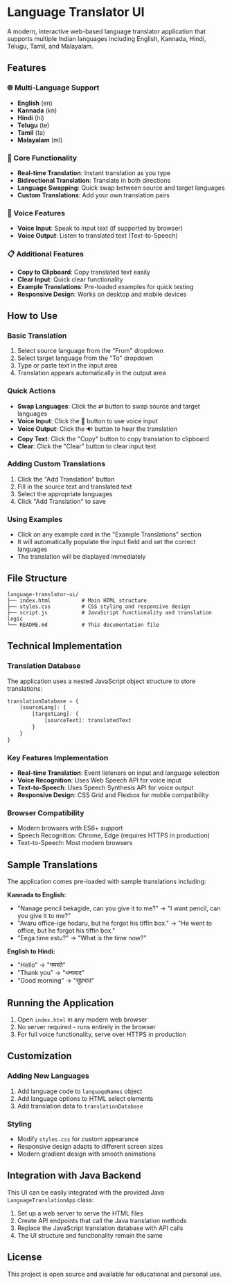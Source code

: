 # Language Translator UI

A modern, interactive web-based language translator application that supports multiple Indian languages including English, Kannada, Hindi, Telugu, Tamil, and Malayalam.

## Features

### 🌐 Multi-Language Support
- **English** (en)
- **Kannada** (kn)
- **Hindi** (hi)
- **Telugu** (te)
- **Tamil** (ta)
- **Malayalam** (ml)

### 🎯 Core Functionality
- **Real-time Translation**: Instant translation as you type
- **Bidirectional Translation**: Translate in both directions
- **Language Swapping**: Quick swap between source and target languages
- **Custom Translations**: Add your own translation pairs

### 🎤 Voice Features
- **Voice Input**: Speak to input text (if supported by browser)
- **Voice Output**: Listen to translated text (Text-to-Speech)

### 📋 Additional Features
- **Copy to Clipboard**: Copy translated text easily
- **Clear Input**: Quick clear functionality
- **Example Translations**: Pre-loaded examples for quick testing
- **Responsive Design**: Works on desktop and mobile devices

## How to Use

### Basic Translation
1. Select source language from the "From" dropdown
2. Select target language from the "To" dropdown
3. Type or paste text in the input area
4. Translation appears automatically in the output area

### Quick Actions
- **Swap Languages**: Click the ⇄ button to swap source and target languages
- **Voice Input**: Click the 🎤 button to use voice input
- **Voice Output**: Click the 🔊 button to hear the translation
- **Copy Text**: Click the "Copy" button to copy translation to clipboard
- **Clear**: Click the "Clear" button to clear input text

### Adding Custom Translations
1. Click the "Add Translation" button
2. Fill in the source text and translated text
3. Select the appropriate languages
4. Click "Add Translation" to save

### Using Examples
- Click on any example card in the "Example Translations" section
- It will automatically populate the input field and set the correct languages
- The translation will be displayed immediately

## File Structure

```
language-translator-ui/
├── index.html          # Main HTML structure
├── styles.css          # CSS styling and responsive design
├── script.js           # JavaScript functionality and translation logic
└── README.md           # This documentation file
```

## Technical Implementation

### Translation Database
The application uses a nested JavaScript object structure to store translations:
```javascript
translationDatabase = {
    [sourceLang]: {
        [targetLang]: {
            [sourceText]: translatedText
        }
    }
}
```

### Key Features Implementation
- **Real-time Translation**: Event listeners on input and language selection
- **Voice Recognition**: Uses Web Speech API for voice input
- **Text-to-Speech**: Uses Speech Synthesis API for voice output
- **Responsive Design**: CSS Grid and Flexbox for mobile compatibility

### Browser Compatibility
- Modern browsers with ES6+ support
- Speech Recognition: Chrome, Edge (requires HTTPS in production)
- Text-to-Speech: Most modern browsers

## Sample Translations

The application comes pre-loaded with sample translations including:

**Kannada to English:**
- "Nanage pencil bekagide, can you give it to me?" → "I want pencil, can you give it to me?"
- "Avaru office-ige hodaru, but he forgot his tiffin box." → "He went to office, but he forgot his tiffin box."
- "Eega time estu?" → "What is the time now?"

**English to Hindi:**
- "Hello" → "नमस्ते"
- "Thank you" → "धन्यवाद"
- "Good morning" → "सुप्रभात"

## Running the Application

1. Open `index.html` in any modern web browser
2. No server required - runs entirely in the browser
3. For full voice functionality, serve over HTTPS in production

## Customization

### Adding New Languages
1. Add language code to `languageNames` object
2. Add language options to HTML select elements
3. Add translation data to `translationDatabase`

### Styling
- Modify `styles.css` for custom appearance
- Responsive design adapts to different screen sizes
- Modern gradient design with smooth animations

## Integration with Java Backend

This UI can be easily integrated with the provided Java `LanguageTranslationApp` class:

1. Set up a web server to serve the HTML files
2. Create API endpoints that call the Java translation methods
3. Replace the JavaScript translation database with API calls
4. The UI structure and functionality remain the same

## License

This project is open source and available for educational and personal use.
